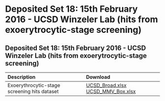 # Deposited Set 18: 15th February 2016 - UCSD Winzeler Lab \(hits from exoerytrocytic-stage screening\)

## Deposited Set 18: 15th February 2016 - UCSD Winzeler Lab \(hits from exoerytrocytic-stage screening\)

| Description | Download |
| :--- | :--- |
| Exoerythrocytic-stage screening hits dataset | [UCSD\_Broad.xlsx](ftp://ftp.ebi.ac.uk/pub/databases/chembl/ChEMBLNTD/set18_ucsd/UCSD_Broad.xlsx) [UCSD\_MMV\_Box.xlsx](ftp://ftp.ebi.ac.uk/pub/databases/chembl/ChEMBLNTD/set18_ucsd/UCSD_MMV_Box.xlsx) |

